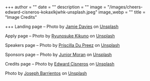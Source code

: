 +++
author = ""
date = ""
description = ""
image = "/images/cheers-edward-cisneros-kokaxlkjwhk-unsplash.jpeg"
image_webp = ""
title = "Image Credits"

+++
Landing page – Photo by [Jamie Davies](https://unsplash.com/@jamie_davies?utm_source=unsplash&utm_medium=referral&utm_content=creditCopyText) on [Unsplash](https://unsplash.com/s/photos/cowes?utm_source=unsplash&utm_medium=referral&utm_content=creditCopyText)

Apply page – Photo by [Ryunosuke Kikuno](https://unsplash.com/@ryunosuke_kikuno?utm_source=unsplash&utm_medium=referral&utm_content=creditCopyText) on [Unsplash](https://unsplash.com/s/photos/raise-hand?utm_source=unsplash&utm_medium=referral&utm_content=creditCopyText)

Speakers page – Photo by [Priscilla Du Preez](https://unsplash.com/@priscilladupreez?utm_source=unsplash&utm_medium=referral&utm_content=creditCopyText) on [Unsplash](https://unsplash.com/s/photos/conference?utm_source=unsplash&utm_medium=referral&utm_content=creditCopyText)

Sponsors page – Photo by [Junior Moran](https://unsplash.com/@jr_morannn?utm_source=unsplash&utm_medium=referral&utm_content=creditCopyText) on [Unsplash](https://unsplash.com/s/photos/thanks?utm_source=unsplash&utm_medium=referral&utm_content=creditCopyText)

Credits page – Photo by [Edward Cisneros](https://unsplash.com/@everythingcaptured?utm_source=unsplash&utm_medium=referral&utm_content=creditCopyText) on [Unsplash](https://unsplash.com/s/photos/hands-up?utm_source=unsplash&utm_medium=referral&utm_content=creditCopyText)

Photo by [Joseph Barrientos](https://unsplash.com/@jbcreate_?utm_source=unsplash&utm_medium=referral&utm_content=creditCopyText) on [Unsplash](https://unsplash.com/?utm_source=unsplash&utm_medium=referral&utm_content=creditCopyText)